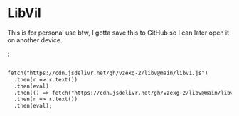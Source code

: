 # LibVil
This is for personal use btw, I gotta save this to GitHub so I can later open it on another device.


:

```markdown

fetch("https://cdn.jsdelivr.net/gh/vzexg-2/libv@main/libv1.js")
  .then(r => r.text())
  .then(eval)
  .then(() => fetch("https://cdn.jsdelivr.net/gh/vzexg-2/libv@main/libv-slk.js"))
  .then(r => r.text())
  .then(eval);
```
